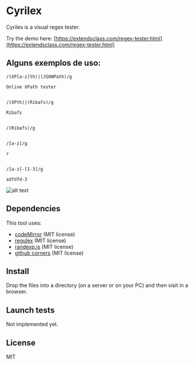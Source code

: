 # Cyrilex 

Cyrilex is a visual regex tester.

Try the demo here: [https://extendsclass.com/regex-tester.html](https://extendsclass.com/regex-tester.html)

## Alguns exemplos de uso:

```
/(XP[a-z]th)|(JSONPath)/g

Online XPath tester


/(XPth)|(Ribafs)/g

Ribafs


/(Ribafs)/g


/[a-z]/g

r


/[a-z]-[1-3]/g

adfdfd-3
```

![alt text](./image/preview.png "Preview")

## Dependencies 

This tool uses:
 * [codeMirror](https://github.com/codemirror/CodeMirror) (MIT license)
 * [regulex](https://github.com/CJex/regulex) (MIT license) 
 * [randexp.js](https://github.com/fent/randexp.js?) (MIT license)
 * [github corners](https://github.com/tholman/github-corners) (MIT license)

## Install

Drop the files into a directory (on a server or on your PC) and then visit in a browser. 

## Launch tests

Not implemented yet.

## License

MIT
